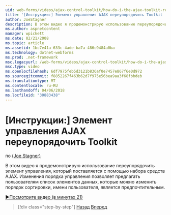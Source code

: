 ```yaml
---
uid: web-forms/videos/ajax-control-toolkit/how-do-i-the-ajax-toolkit-reorder-control
title: '[Инструкции:] Элемент управления AJAX переупорядочить Toolkit | Документы Microsoft'
author: JoeStagner
description: В этом видео я продемонстрирую использование переупорядочить элемент управления, который поставляется с помощью набора средств AJAX. Изменения порядка управления позволяет предлагать пользователям o список...
ms.author: aspnetcontent
manager: wpickett
ms.date: 02/21/2008
ms.topic: article
ms.assetid: 1bc7e41a-633c-4ade-ba7a-486c9484a0ba
ms.technology: dotnet-webforms
ms.prod: .net-framework
msc.legacyurl: /web-forms/videos/ajax-control-toolkit/how-do-i-the-ajax-toolkit-reorder-control
msc.type: video
ms.openlocfilehash: 6df7975feb5d3121b836af0e7457e867f6e0d972
ms.sourcegitcommit: f8852267f463b62d7f975e56bea9aa3f68fbbdeb
ms.translationtype: MT
ms.contentlocale: ru-RU
ms.lasthandoff: 04/06/2018
ms.locfileid: "30883438"
---
```

<a name="how-do-i-the-ajax-toolkit-reorder-control"></a>[Инструкции:] Элемент управления AJAX переупорядочить Toolkit
====================
по [(Joe Stagner)](https://github.com/JoeStagner)

В этом видео я продемонстрирую использование переупорядочить элемент управления, который поставляется с помощью набора средств AJAX. Изменения порядка управления позволяет предлагать пользователям список элементов данных, которые можно изменить порядок сортировки, имени пользователя, является предпочтительным.

[&#9654;Посмотрите видео (в минутах 21)](https://channel9.msdn.com/Blogs/ASP-NET-Site-Videos/how-do-i-the-ajax-toolkit-reorder-control)

> [!div class="step-by-step"]
> [Назад](how-do-i-use-the-aspnet-ajax-updatepanelanimation-extender.md)
> [Вперед](utilize-the-ajax-rating-control-in-the-aspnet-toolkit.md)
